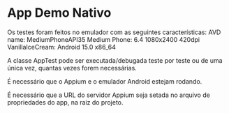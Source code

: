 # App Demo Nativo

Os testes foram feitos no emulador com as seguintes características:
    AVD name: MediumPhoneAPI35
    Medium Phone: 6.4 1080x2400 420dpi
    VanillaIceCream: Android 15.0 x86_64

A classe AppTest pode ser executada/debugada teste por teste ou de uma única vez, quantas vezes forem necessárias.

É necessário que o Appium e o emulador Android estejam rodando.

É necessário que a URL do servidor Appium seja setada no arquivo de propriedades do app, na raiz do projeto.